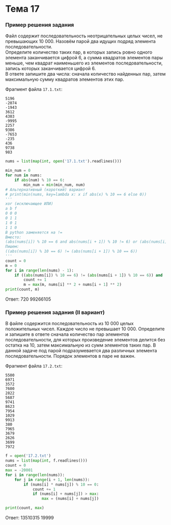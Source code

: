 # Тема 17

### Пример решения задания

Файл содержит последовательность неотрицательных целых чисел, не превышающих 10 000.
Назовём парой два идущих подряд элемента последовательности.\
Определите количество таких пар, в которых запись ровно одного элемента заканчивается цифрой 6,
а сумма квадратов элементов пары меньше, чем квадрат наименьшего из элементов последовательности,
запись которых заканчивается цифрой 6.\
В ответе запишите два числа: сначала количество найденных пар,
затем максимальную сумму квадратов элементов этих пар.

Фрагмент файла `17.1.txt`:
```
5196
-2074
-1943
3612
4303
-9995
2257
9386
-7653
-235
436
9738
983
```

```python
nums = list(map(int, open('17.1.txt').readlines()))

min_num = 0
for num in nums:
    if abs(num) % 10 == 6:
        min_num = min(min_num, num)
# Альтернативный (короткий) вариант
# print(min(nums, key=lambda x: x if abs(x) % 10 == 6 else 0))
'''
xor (исключающее ИЛИ)
a b f
0 0 0
0 1 1
1 0 1
1 1 0
В python заменяется на !=
Вместо:
(abs(nums[i]) % 10 == 6 and abs(nums[i + 1]) % 10 != 6) or (abs(nums[i]) % 10 != 6 and abs(nums[i + 1]) % 10 == 6)
Пишем:
((abs(nums[i]) % 10 == 6) != (abs(nums[i + 1]) % 10 == 6))
'''
count = 0
m = 0
for i in range(len(nums) - 1):
    if ((abs(nums[i]) % 10 == 6) != (abs(nums[i + 1]) % 10 == 6)) and (nums[i] ** 2 + nums[i + 1] ** 2 < min_num ** 2):
        count += 1
        m = max(m, nums[i] ** 2 + nums[i + 1] ** 2)
print(count, m)
```

Ответ: 720 99266105

### Пример решения задания (II вариант)

В файле содержится последовательность из 10 000 целых положительных чисел. Каждое число не превышает 10 000.
Определите и запишите в ответе сначала количество пар элементов последовательности,
для которых произведение элементов делится без остатка на 10, затем максимальную из сумм элементов таких пар.
В данной задаче под парой подразумевается два различных элемента последовательности. Порядок элементов в паре не важен.

Фрагмент файла `17.2.txt`:
```
5500
6971
3572
7600
2822
5687
9741
8623
7954
1029
9913
380
7965
3679
2626
3699
7972
```

```python
f = open('17.2.txt')
nums = list(map(int, f.readlines()))
count = 0
max = -20001
for i in range(len(nums)):
    for j in range(i + 1, len(nums)):
        if (nums[i] * nums[j]) % 10 == 0:
            count += 1
            if (nums[i] + nums[j]) > max:
                max = (nums[i] + nums[j])

print(count, max)
```

Ответ: 13510315 19999